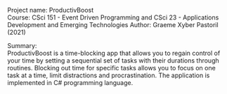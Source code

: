 Project name: ProductivBoost  
Course: CSci 151 - Event Driven Programming and CSci 23 - Applications Development and Emerging Technologies 
Author: Graeme Xyber Pastoril (2021)  
  
Summary:  
ProductivBoost is a time-blocking app that allows you to regain control of your time by
setting a sequential set of tasks with their durations through routines. Blocking out time for specific
tasks allows you to focus on one task at a time, limit distractions and procrastination. The application is implemented in C# programming language.
